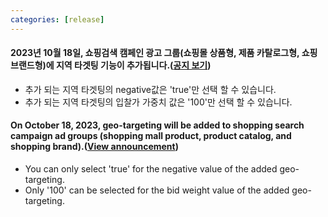 ```yaml
---
categories: [release]
---
```


#### 2023년 10월 18일, 쇼핑검색 캠페인 광고 그룹(쇼핑몰 상품형, 제품 카탈로그형, 쇼핑 브랜드형)에 지역 타겟팅 기능이 추가됩니다.([공지 보기](https://saedu.naver.com/notice/view.naver?notiSeq=4196))

* 추가 되는 지역 타겟팅의 negative값은 'true'만 선택 할  수 있습니다.
* 추가 되는 지역 타겟팅의 입찰가 가중치 값은 '100'만 선택 할 수 있습니다.


#### On October 18, 2023, geo-targeting will be added to shopping search campaign ad groups (shopping mall product, product catalog, and shopping brand).([View announcement](https://saedu.naver.com/notice/view.naver?notiSeq=4196))

* You can only select 'true' for the negative value of the added geo-targeting.
* Only '100' can be selected for the bid weight value of the added geo-targeting.
